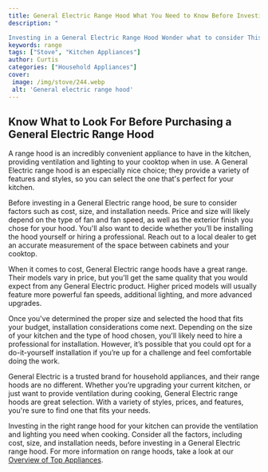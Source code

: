 ```yaml
---
title: General Electric Range Hood What You Need to Know Before Investing in One
description: "

Investing in a General Electric Range Hood Wonder what to consider This blog post provides insight into the features capabilities and performance to look out for before investing"
keywords: range
tags: ["Stove", "Kitchen Appliances"]
author: Curtis
categories: ["Household Appliances"]
cover: 
 image: /img/stove/244.webp
 alt: 'General electric range hood'
---
```

## Know What to Look For Before Purchasing a General Electric Range Hood 
A range hood is an incredibly convenient appliance to have in the kitchen, providing ventilation and lighting to your cooktop when in use. A General Electric range hood is an especially nice choice; they provide a variety of features and styles, so you can select the one that's perfect for your kitchen. 

Before investing in a General Electric range hood, be sure to consider factors such as cost, size, and installation needs. Price and size will likely depend on the type of fan and fan speed, as well as the exterior finish you chose for your hood. You'll also want to decide whether you’ll be installing the hood yourself or hiring a professional. Reach out to a local dealer to get an accurate measurement of the space between cabinets and your cooktop. 

When it comes to cost, General Electric range hoods have a great range. Their models vary in price, but you'll get the same quality that you would expect from any General Electric product. Higher priced models will usually feature more powerful fan speeds, additional lighting, and more advanced upgrades. 

Once you've determined the proper size and selected the hood that fits your budget, installation considerations come next. Depending on the size of your kitchen and the type of hood chosen, you'll likely need to hire a professional for installation. However, it’s possible that you could opt for a do-it-yourself installation if you’re up for a challenge and feel comfortable doing the work. 

General Electric is a trusted brand for household appliances, and their range hoods are no different. Whether you’re upgrading your current kitchen, or just want to provide ventilation during cooking, General Electric range hoods are great selection. With a variety of styles, prices, and features, you're sure to find one that fits your needs. 

Investing in the right range hood for your kitchen can provide the ventilation and lighting you need when cooking. Consider all the factors, including cost, size, and installation needs, before investing in a General Electric range hood. For more information on range hoods, take a look at our [Overview of Top Appliances](./pages/appliance-overview).
